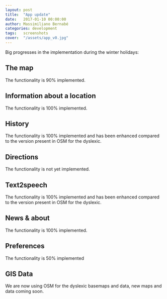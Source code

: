 ```yaml
---
layout: post
title:  "App update"
date:   2017-01-10 00:00:00
author: Massimiliano Bernabé
categories: development
tags:	screenshots
cover:  "/assets/app_v0.jpg"
---
```


Big progresses in the implementation during the winter holidays:

## The map
The functionality is 90% implemented.

## Information about a location
The functionality is 100% implemented.

## History
The functionality is 100% implemented and has been enhanced compared to the version present in OSM for the dyslexic.

## Directions
The functionality is not yet implemented.

## Text2speech
The functionality is 100% implemented and has been enhanced compared to the version present in OSM for the dyslexic.

## News & about
The functionality is 100% implemented.

## Preferences
The functionality is 50% implemented

## GIS Data
We are now using OSM for the dyslexic basemaps and data, new maps and data coming soon.
